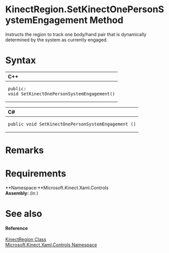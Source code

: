 KinectRegion.SetKinectOnePersonSystemEngagement Method  
======================================================  

Instructs the region to track one body/hand pair that is dynamically determined by the system as currently engaged. <span id="syntaxSection"></span>

Syntax  
======  

<table>
<colgroup>
<col width="100%" />
</colgroup>
<thead>
<tr class="header">
<th align="left">C++</th>
</tr>
</thead>
<tbody>
<tr class="odd">
<td align="left"><pre><code>public:  
void SetKinectOnePersonSystemEngagement()</code></pre></td>
</tr>
</tbody>
</table>

<table>
<colgroup>
<col width="100%" />
</colgroup>
<thead>
<tr class="header">
<th align="left">C#</th>
</tr>
</thead>
<tbody>
<tr class="odd">
<td align="left"><pre><code>public void SetKinectOnePersonSystemEngagement ()</code></pre></td>
</tr>
</tbody>
</table>

<span id="remarks"></span>

Remarks  
=======  

<span id="requirements"></span>

Requirements  
============  

**Namespace:**Microsoft.Kinect.Xaml.Controls  
**Assembly:** (in )  

<span id="ID4E2"></span>

See also  
========  

<span id="ID4E4"></span>
#### Reference  

[KinectRegion Class](../../KinectRegion_Class.md)  
 [Microsoft.Kinect.Xaml.Controls Namespace](../../../Kinect.Xaml.Controls.md)  



<!--Please do not edit the data in the comment block below.-->
<!--
TOCTitle : SetKinectOnePersonSystemEngagement Method
RLTitle : KinectRegion.SetKinectOnePersonSystemEngagement Method
KeywordK : SetKinectOnePersonSystemEngagement method
KeywordK : KinectRegion.SetKinectOnePersonSystemEngagement method
KeywordF : Microsoft.Kinect.Xaml.Controls.KinectRegion.SetKinectOnePersonSystemEngagement
KeywordF : KinectRegion.SetKinectOnePersonSystemEngagement
KeywordF : SetKinectOnePersonSystemEngagement
KeywordF : Microsoft.Kinect.Xaml.Controls.KinectRegion.SetKinectOnePersonSystemEngagement
KeywordA : M:Microsoft.Kinect.Xaml.Controls.KinectRegion.SetKinectOnePersonSystemEngagement
AssetID : M:Microsoft.Kinect.Xaml.Controls.KinectRegion.SetKinectOnePersonSystemEngagement
Locale : en-us
CommunityContent : 1
APIType : Managed
APILocation : 
APIName : Microsoft.Kinect.Xaml.Controls.KinectRegion.SetKinectOnePersonSystemEngagement
TargetOS : Windows
TopicType : kbSyntax
DevLang : VB
DevLang : CSharp
DevLang : JavaScript
DevLang : C++
DocSet : K4Wv2
ProjType : K4Wv2Proj
Technology : Kinect for Windows
Product : Kinect for Windows SDK v2
productversion : 20
-->
